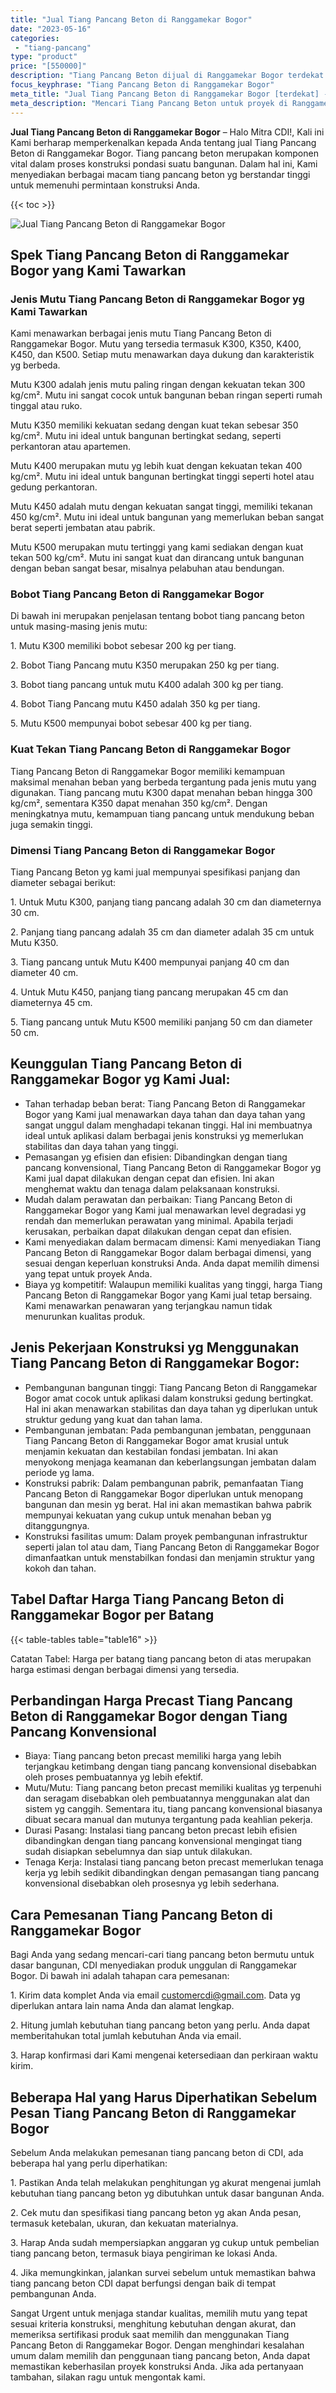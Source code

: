 ```yaml
---
title: "Jual Tiang Pancang Beton di Ranggamekar Bogor"
date: "2023-05-16"
categories:
 - "tiang-pancang"
type: "product"
price: "[550000]"
description: "Tiang Pancang Beton dijual di Ranggamekar Bogor terdekat. Tiang Pancang Beton ini biasanya diaplikasaikan dalam proyek konstruksi sebagai struktur penopang yang kokoh dan berkualitas tinggi. Hubungi kami untuk keterangan lebih lanjut."
focus_keyphrase: "Tiang Pancang Beton di Ranggamekar Bogor"
meta_title: "Jual Tiang Pancang Beton di Ranggamekar Bogor [terdekat] - CDI"
meta_description: "Mencari Tiang Pancang Beton untuk proyek di Ranggamekar Bogor? Kami menawarkan Tiang Pancang Beton yang berkualitas untuk pembangunan. Dapatkan harga terbaik sekarang."
---
```


**Jual Tiang Pancang Beton di Ranggamekar Bogor** – Halo Mitra CDI!, Kali ini Kami berharap memperkenalkan kepada Anda tentang jual Tiang Pancang Beton di Ranggamekar Bogor. Tiang pancang beton merupakan komponen vital dalam proses konstruksi pondasi suatu bangunan. Dalam hal ini, Kami menyediakan berbagai macam tiang pancang beton yg berstandar tinggi untuk memenuhi permintaan konstruksi Anda.

{{< toc >}}

![Jual Tiang Pancang Beton di Ranggamekar Bogor](/images/tiang-pancang/tiang-pancang-23.jpg)

## Spek Tiang Pancang Beton di Ranggamekar Bogor yang Kami Tawarkan

### Jenis Mutu Tiang Pancang Beton di Ranggamekar Bogor yg Kami Tawarkan

Kami menawarkan berbagai jenis mutu Tiang Pancang Beton di Ranggamekar Bogor. Mutu yang tersedia termasuk K300, K350, K400, K450, dan K500. Setiap mutu menawarkan daya dukung dan karakteristik yg berbeda.

Mutu K300 adalah jenis mutu paling ringan dengan kekuatan tekan 300 kg/cm². Mutu ini sangat cocok untuk bangunan beban ringan seperti rumah tinggal atau ruko.

Mutu K350 memiliki kekuatan sedang dengan kuat tekan sebesar 350 kg/cm². Mutu ini ideal untuk bangunan bertingkat sedang, seperti perkantoran atau apartemen.

Mutu K400 merupakan mutu yg lebih kuat dengan kekuatan tekan 400 kg/cm². Mutu ini ideal untuk bangunan bertingkat tinggi seperti hotel atau gedung perkantoran.

Mutu K450 adalah mutu dengan kekuatan sangat tinggi, memiliki tekanan 450 kg/cm². Mutu ini ideal untuk bangunan yang memerlukan beban sangat berat seperti jembatan atau pabrik.

Mutu K500 merupakan mutu tertinggi yang kami sediakan dengan kuat tekan 500 kg/cm². Mutu ini sangat kuat dan dirancang untuk bangunan dengan beban sangat besar, misalnya pelabuhan atau bendungan.

### Bobot Tiang Pancang Beton di Ranggamekar Bogor

Di bawah ini merupakan penjelasan tentang bobot tiang pancang beton untuk masing-masing jenis mutu:

1\. Mutu K300 memiliki bobot sebesar 200 kg per tiang.

2\. Bobot Tiang Pancang mutu K350 merupakan 250 kg per tiang.

3\. Bobot tiang pancang untuk mutu K400 adalah 300 kg per tiang.

4\. Bobot Tiang Pancang mutu K450 adalah 350 kg per tiang.

5\. Mutu K500 mempunyai bobot sebesar 400 kg per tiang.

### Kuat Tekan Tiang Pancang Beton di Ranggamekar Bogor

Tiang Pancang Beton di Ranggamekar Bogor memiliki kemampuan maksimal menahan beban yang berbeda tergantung pada jenis mutu yang digunakan. Tiang pancang mutu K300 dapat menahan beban hingga 300 kg/cm², sementara K350 dapat menahan 350 kg/cm². Dengan meningkatnya mutu, kemampuan tiang pancang untuk mendukung beban juga semakin tinggi.

### Dimensi Tiang Pancang Beton di Ranggamekar Bogor

Tiang Pancang Beton yg kami jual mempunyai spesifikasi panjang dan diameter sebagai berikut:

1\. Untuk Mutu K300, panjang tiang pancang adalah 30 cm dan diameternya 30 cm.

2\. Panjang tiang pancang adalah 35 cm dan diameter adalah 35 cm untuk Mutu K350.

3\. Tiang pancang untuk Mutu K400 mempunyai panjang 40 cm dan diameter 40 cm.

4\. Untuk Mutu K450, panjang tiang pancang merupakan 45 cm dan diameternya 45 cm.

5\. Tiang pancang untuk Mutu K500 memiliki panjang 50 cm dan diameter 50 cm.

## Keunggulan Tiang Pancang Beton di Ranggamekar Bogor yg Kami Jual:

*   Tahan terhadap beban berat: Tiang Pancang Beton di Ranggamekar Bogor yang Kami jual menawarkan daya tahan dan daya tahan yang sangat unggul dalam menghadapi tekanan tinggi. Hal ini membuatnya ideal untuk aplikasi dalam berbagai jenis konstruksi yg memerlukan stabilitas dan daya tahan yang tinggi.
*   Pemasangan yg efisien dan efisien: Dibandingkan dengan tiang pancang konvensional, Tiang Pancang Beton di Ranggamekar Bogor yg Kami jual dapat dilakukan dengan cepat dan efisien. Ini akan menghemat waktu dan tenaga dalam pelaksanaan konstruksi.
*   Mudah dalam perawatan dan perbaikan: Tiang Pancang Beton di Ranggamekar Bogor yang Kami jual menawarkan level degradasi yg rendah dan memerlukan perawatan yang minimal. Apabila terjadi kerusakan, perbaikan dapat dilakukan dengan cepat dan efisien.
*   Kami menyediakan dalam bermacam dimensi: Kami menyediakan Tiang Pancang Beton di Ranggamekar Bogor dalam berbagai dimensi, yang sesuai dengan keperluan konstruksi Anda. Anda dapat memilih dimensi yang tepat untuk proyek Anda.
*   Biaya yg kompetitif: Walaupun memiliki kualitas yang tinggi, harga Tiang Pancang Beton di Ranggamekar Bogor yang Kami jual tetap bersaing. Kami menawarkan penawaran yang terjangkau namun tidak menurunkan kualitas produk.

## Jenis Pekerjaan Konstruksi yg Menggunakan Tiang Pancang Beton di Ranggamekar Bogor:

*   Pembangunan bangunan tinggi: Tiang Pancang Beton di Ranggamekar Bogor amat cocok untuk aplikasi dalam konstruksi gedung bertingkat. Hal ini akan menawarkan stabilitas dan daya tahan yg diperlukan untuk struktur gedung yang kuat dan tahan lama.
*   Pembangunan jembatan: Pada pembangunan jembatan, penggunaan Tiang Pancang Beton di Ranggamekar Bogor amat krusial untuk menjamin kekuatan dan kestabilan fondasi jembatan. Ini akan menyokong menjaga keamanan dan keberlangsungan jembatan dalam periode yg lama.
*   Konstruksi pabrik: Dalam pembangunan pabrik, pemanfaatan Tiang Pancang Beton di Ranggamekar Bogor diperlukan untuk menopang bangunan dan mesin yg berat. Hal ini akan memastikan bahwa pabrik mempunyai kekuatan yang cukup untuk menahan beban yg ditanggungnya.
*   Konstruksi fasilitas umum: Dalam proyek pembangunan infrastruktur seperti jalan tol atau dam, Tiang Pancang Beton di Ranggamekar Bogor dimanfaatkan untuk menstabilkan fondasi dan menjamin struktur yang kokoh dan tahan.

## Tabel Daftar Harga Tiang Pancang Beton di Ranggamekar Bogor per Batang

{{< table-tables table="table16" >}}

Catatan Tabel: Harga per batang tiang pancang beton di atas merupakan harga estimasi dengan berbagai dimensi yang tersedia.

## Perbandingan Harga Precast Tiang Pancang Beton di Ranggamekar Bogor dengan Tiang Pancang Konvensional

*   Biaya: Tiang pancang beton precast memiliki harga yang lebih terjangkau ketimbang dengan tiang pancang konvensional disebabkan oleh proses pembuatannya yg lebih efektif.
*   Mutu/Mutu: Tiang pancang beton precast memiliki kualitas yg terpenuhi dan seragam disebabkan oleh pembuatannya menggunakan alat dan sistem yg canggih. Sementara itu, tiang pancang konvensional biasanya dibuat secara manual dan mutunya tergantung pada keahlian pekerja.
*   Durasi Pasang: Instalasi tiang pancang beton precast lebih efisien dibandingkan dengan tiang pancang konvensional mengingat tiang sudah disiapkan sebelumnya dan siap untuk dilakukan.
*   Tenaga Kerja: Instalasi tiang pancang beton precast memerlukan tenaga kerja yg lebih sedikit dibandingkan dengan pemasangan tiang pancang konvensional disebabkan oleh prosesnya yg lebih sederhana.

## Cara Pemesanan Tiang Pancang Beton di Ranggamekar Bogor

Bagi Anda yang sedang mencari-cari tiang pancang beton bermutu untuk dasar bangunan, CDI menyediakan produk unggulan di Ranggamekar Bogor. Di bawah ini adalah tahapan cara pemesanan:

1\.  Kirim data komplet Anda via email customercdi@gmail.com. Data yg diperlukan antara lain nama Anda dan alamat lengkap.

2\.  Hitung jumlah kebutuhan tiang pancang beton yang perlu. Anda dapat memberitahukan total jumlah kebutuhan Anda via email.

3\.  Harap konfirmasi dari Kami mengenai ketersediaan dan perkiraan waktu kirim.

## Beberapa Hal yang Harus Diperhatikan Sebelum Pesan Tiang Pancang Beton di Ranggamekar Bogor

Sebelum Anda melakukan pemesanan tiang pancang beton di CDI, ada beberapa hal yang perlu diperhatikan:

1\.  Pastikan Anda telah melakukan penghitungan yg akurat mengenai jumlah kebutuhan tiang pancang beton yg dibutuhkan untuk dasar bangunan Anda.

2\.  Cek mutu dan spesifikasi tiang pancang beton yg akan Anda pesan, termasuk ketebalan, ukuran, dan kekuatan materialnya.

3\.  Harap Anda sudah mempersiapkan anggaran yg cukup untuk pembelian tiang pancang beton, termasuk biaya pengiriman ke lokasi Anda.

4\.  Jika memungkinkan, jalankan survei sebelum untuk memastikan bahwa tiang pancang beton CDI dapat berfungsi dengan baik di tempat pembangunan Anda.

Sangat Urgent untuk menjaga standar kualitas, memilih mutu yang tepat sesuai kriteria konstruksi, menghitung kebutuhan dengan akurat, dan memeriksa sertifikasi produk saat memilih dan menggunakan Tiang Pancang Beton di Ranggamekar Bogor. Dengan menghindari kesalahan umum dalam memilih dan penggunaan tiang pancang beton, Anda dapat memastikan keberhasilan proyek konstruksi Anda. Jika ada pertanyaan tambahan, silakan ragu untuk mengontak kami.